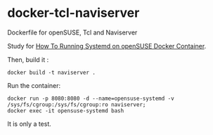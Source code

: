 # docker-tcl-naviserver
Dockerfile for openSUSE, Tcl and Naviserver

Study for [How To Running Systemd on openSUSE Docker Container](https://dhenandi.com/how-to-running-systemd-on-opensuse-docker-container/).

Then, build it :

	docker build -t naviserver .

Run the container:

	docker run -p 8080:8080 -d --name=opensuse-systemd -v /sys/fs/cgroup:/sys/fs/cgroup:ro naviserver;
	docker exec -it opensuse-systemd bash

It is only a test.
